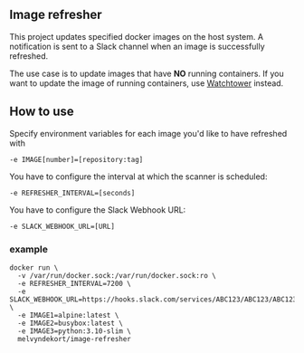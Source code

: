 ## Image refresher

This project updates specified docker images on the host system.
A notification is sent to a Slack channel when an image is successfully refreshed.

The use case is to update images that have **NO** running containers.
If you want to update the image of running containers, use [Watchtower](https://hub.docker.com/r/containrrr/watchtower) instead.

## How to use

Specify environment variables for each image you'd like to have refreshed with
```
-e IMAGE[number]=[repository:tag]
```

You have to configure the interval at which the scanner is scheduled:
```
-e REFRESHER_INTERVAL=[seconds]
```

You have to configure the Slack Webhook URL:
```
-e SLACK_WEBHOOK_URL=[URL]
```

### example
```
docker run \
  -v /var/run/docker.sock:/var/run/docker.sock:ro \
  -e REFRESHER_INTERVAL=7200 \
  -e SLACK_WEBHOOK_URL=https://hooks.slack.com/services/ABC123/ABC123/ABC123 \
  -e IMAGE1=alpine:latest \
  -e IMAGE2=busybox:latest \
  -e IMAGE3=python:3.10-slim \
  melvyndekort/image-refresher
```
